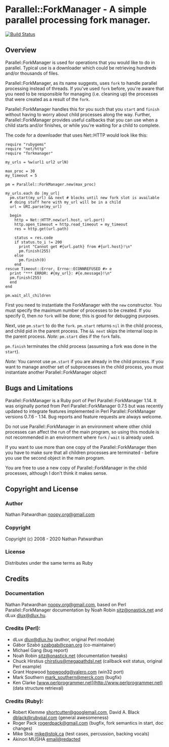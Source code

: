 # Parallel::ForkManager - A simple parallel processing fork manager.

[![Build Status](https://travis-ci.org/npatwardhan/ruby-parallel-forkmanager.svg?branch#master)](https://travis-ci.org/npatwardhan/ruby-parallel-forkmanager)

## Overview

Parallel::ForkManager is used for operations that you would like to do
in parallel.  Typical use is a downloader which could be retrieving
hundreds and/or thousands of files.

Parallel::ForkManager, as its name suggests, uses `fork` to handle parallel
processing instead of threads.  If you've used `fork` before, you're aware
that you need to be responsible for managing (i.e. cleaning up) the
processes that were created as a result of the `fork`.

Parallel::ForkManager handles this for you such that you `start` and
`finish` without having to worry about child processes along
the way.  Further, Parallel::ForkManager provides useful callbacks
that you can use when a child starts and/or finishes, or while you're
waiting for a child to complete.

The code for a downloader that uses Net::HTTP would look like this:

    require "rubygems"
    require "net/http"
    require "forkmanager"
    
    my_urls = %w(url1 url2 urlN)
    
    max_proc = 30
    my_timeout = 5
    
    pm = Parallel::ForkManager.new(max_proc)
    
    my_urls.each do |my_url|
      pm.start(my_url) && next # blocks until new fork slot is available
      # doing stuff here with my_url will be in a child
      url = URI.parse(my_url)
    
      begin
        http = Net::HTTP.new(url.host, url.port)
        http.open_timeout = http.read_timeout = my_timeout
        res = http.get(url.path)
    
        status = res.code
        if status.to_i != 200
          print "Cannot get #{url.path} from #{url.host}!\n"
          pm.finish(255)
        else
          pm.finish(0)
        end
    rescue Timeout::Error, Errno::ECONNREFUSED #> e
      print "*** ERROR: #{my_url}: #{e.message}!\n"
      pm.finish(255)
      end
    end
    
    pm.wait_all_children

First you need to instantiate the ForkManager with the `new` constructor.
You must specify the maximum number of processes to be created. If you
specify 0, then *no* `fork` will be done; this is good for debugging purposes.

Next, use `pm.start` to do the `fork`. `pm.start` returns `nil` in the child
process, and child pid in the parent process.  The `&& next` skips the internal
loop in the parent process.  *Note:* `pm.start` dies if the `fork` fails.

`pm.finish` terminates the child process (assuming a fork was done in the
`start`).

*Note:* You cannot use `pm.start` if you are already in the child process.
If you want to manage another set of subprocesses in the child process,
you must instantiate another Parallel::ForkManager object!

## Bugs and Limitations

Parallel::ForkManager is a Ruby port of Perl Parallel::ForkManager
1.14.  It was originally ported from Perl Parallel::ForkManager 0.7.5
but was recently updated to integrate features implemented in Perl
Parallel::ForkManager versions 0.7.6 - 1.14.  Bug reports and feature
requests are always welcome.

Do not use Parallel::ForkManager in an environment where other child
processes can affect the run of the main program, so using this module
is not recommended in an environment where `fork` / `wait` is already used.

If you want to use more than one copy of the Parallel::ForkManager then
you have to make sure that all children processes are terminated - before you
use the second object in the main program.

You are free to use a new copy of Parallel::ForkManager in the child
processes, although I don't think it makes sense.

## Copyright and License

### Author

Nathan Patwardhan <noopy.org@gmail.com>

### Copyright

Copyright (c) 2008 - 2020 Nathan Patwardhan

### License

Distributes under the same terms as Ruby

## Credits

### Documentation

Nathan Patwardhan <noopy.org@gmail.com>, based on Perl
Parallel::ForkManager documentation by Noah Robin
<sitz@onastick.net> and dLux <dlux@dlux.hu>.

### Credits (Perl):

- dLux <dlux@dlux.hu> (author, original Perl module)
- Gábor Szabó <szabgab@cpan.org>  (co-maintainer)
- Michael Gang (bug report)
- Noah Robin <sitz@onastick.net> (documentation tweaks)
- Chuck Hirstius <chirstius@megapathdsl.net>
  (callback exit status, original Perl example)
- Grant Hopwood <hopwoodg@valero.com> (win32 port)
- Mark Southern <mark_southern@merck.com> (bugfix)
- Ken Clarke [www.perlprogrammer.net](http://www.perlprogrammer.net)
  (data structure retrieval)

### Credits (Ruby):

- Robert Klemme <shortcutter@googlemail.com>,
  David A. Black <dblack@rubypal.com> (general awesomeness)
- Roger Pack <rogerdpack@gmail.com> (bugfix, fork semantics in start,
  doc changes)
- Mike Stok <mike@stok.ca> (test cases, percussion, backing vocals)
- Akinori MUSHA <email@redacted>
